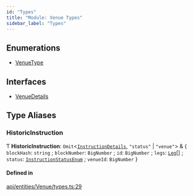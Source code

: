 ```yaml
---
id: "Types"
title: "Module: Venue Types"
sidebar_label: "Types"
---
```


## Enumerations

- [VenueType](../../../../../enums/API/Entities/Venue/Types/VenueType/VenueType.md)

## Interfaces

- [VenueDetails](../../../../../interfaces/API/Entities/Venue/Types/VenueDetails/VenueDetails.md)

## Type Aliases

### HistoricInstruction

Ƭ **HistoricInstruction**: `Omit`<[`InstructionDetails`](../../Instruction/Types/Types.md#instructiondetails), ``"status"`` \| ``"venue"``\> & { `blockHash`: `string` ; `blockNumber`: `BigNumber` ; `id`: `BigNumber` ; `legs`: [`Leg`](../../../../../interfaces/API/Entities/Instruction/Types/Leg/Leg.md)[] ; `status`: [`InstructionStatusEnum`](../../../../../enums/Types/InstructionStatusEnum/InstructionStatusEnum.md) ; `venueId`: `BigNumber`  }

#### Defined in

[api/entities/Venue/types.ts:29](https://github.com/PolymeshAssociation/polymesh-sdk/blob/31fdce23/src/api/entities/Venue/types.ts#L29)
